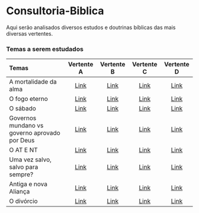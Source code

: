 # **Consultoria-Biblica**
Aqui serão analisados diversos estudos e doutrinas bíblicas das mais diversas vertentes.

### **Temas a serem estudados**

| Temas                  | Vertente A | Vertente B | Vertente C | Vertente D |
| :---                   |  :----:    |  :---:     |  :---:     |  :---:     |
| A mortalidade da alma  | [Link](https://github.com/H7-Dev/Consultoria-Biblica/tree/master/TEMAS/VERTENTE-A)   | [Link]()   | [Link]()   | [Link]()   |
| O fogo eterno          | [Link]()   | [Link]()   | [Link]()   | [Link]()   |
| O sábado               | [Link]()   | [Link]()   | [Link]()   | [Link]()   |
| Governos mundano vs governo aprovado por Deus   | [Link]()   | [Link]()   | [Link]()   | [Link]()   |
| O AT E NT              | [Link]()   | [Link]()   | [Link]()   | [Link]()   |
| Uma vez salvo, salvo para sempre?   | [Link]()   | [Link]()   | [Link]()   | [Link]()   |
| Antiga e nova Aliança  | [Link]()   | [Link]()   | [Link]()   | [Link]()   |
| O divórcio             | [Link]()   | [Link]()   | [Link]()   | [Link]()   |

